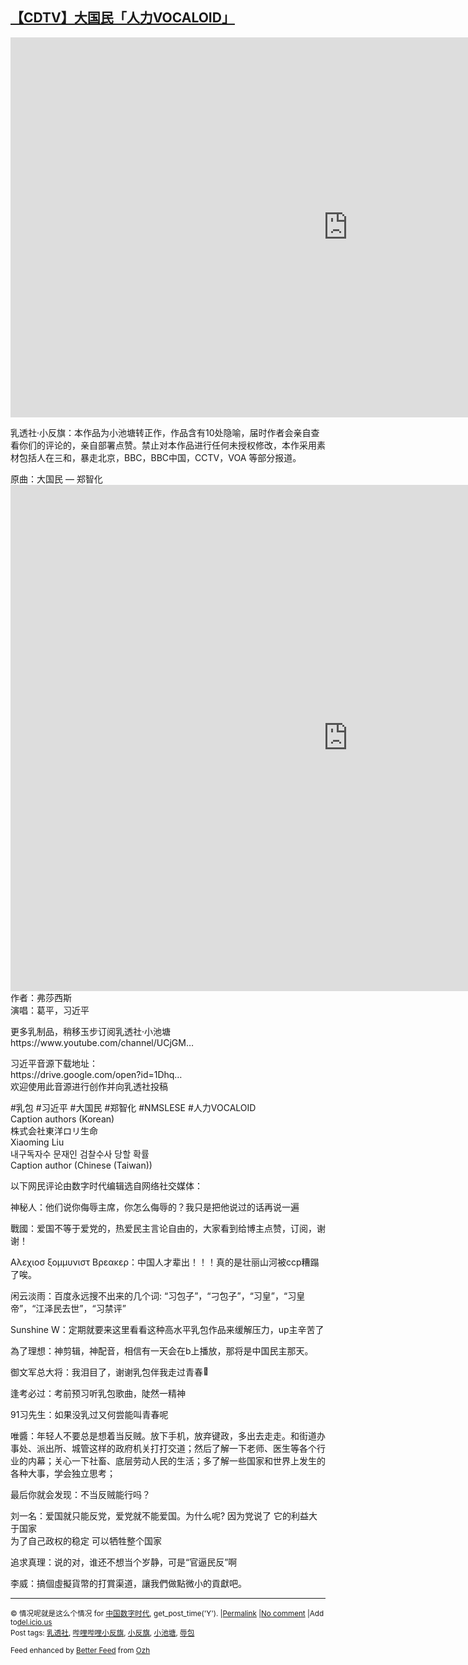 <!--1594320319000-->
[【CDTV】大国民「人力VOCALOID」](https://chinadigitaltimes.net/chinese/2020/07/%e3%80%90%e8%be%b1%e5%8c%85%e3%80%91%e5%a4%a7%e5%9b%bd%e6%b0%91%e3%80%8c%e4%ba%ba%e5%8a%9bvocaloid%e3%80%8d/)
------

<p><iframe title="【辱包】大国民「人力VOCALOID」" width="1080" height="608" src="https://www.youtube.com/embed/erSKPPIZrLA?feature=oembed" frameborder="0" allow="accelerometer; autoplay; encrypted-media; gyroscope; picture-in-picture" allowfullscreen></iframe></p><p>乳透社·小反旗：本作品为小池塘转正作，作品含有10处隐喻，届时作者会亲自查看你们的评论的，亲自部署点赞。禁止对本作品进行任何未授权修改，本作采用素材包括人在三和，暴走北京，BBC，BBC中国，CCTV，VOA 等部分报道。</p><p>原曲：大国民 — 郑智化<br /><iframe title="鄭智化 Zheng Zhi-Hua - 大國民 The Great Citizen (official官方完整版MV)" width="1080" height="810" src="https://www.youtube.com/embed/9Lv394CKRZE?feature=oembed" frameborder="0" allow="accelerometer; autoplay; encrypted-media; gyroscope; picture-in-picture" allowfullscreen></iframe><br />作者：弗莎西斯<br />演唱：葛平，习近平</p><p>更多乳制品，稍移玉步订阅乳透社·小池塘<br />https://www.youtube.com/channel/UCjGM&#8230;</p><p>习近平音源下载地址：<br />https://drive.google.com/open?id=1Dhq&#8230;<br />欢迎使用此音源进行创作并向乳透社投稿</p><p>#乳包 #习近平 #大国民 #郑智化 #NMSLESE #人力VOCALOID<br />Caption authors (Korean)<br />株式会社東洋ロリ生命<br />Xiaoming Liu<br />내구독자수 문재인 검찰수사 당할 확률<br />Caption author (Chinese (Taiwan))</p><p>以下网民评论由数字时代编辑选自网络社交媒体：</p><p>神秘人：他们说你侮辱主席，你怎么侮辱的？我只是把他说过的话再说一遍 </p><p>戰國：爱国不等于爱党的，热爱民主言论自由的，大家看到给博主点赞，订阅，谢谢！ </p><p>Αλεχιοσ ξομμυνιστ Βρεακερ：中国人才辈出！！！真的是壮丽山河被ccp糟蹋了唉。 </p><p>闲云淡雨：百度永远搜不出来的几个词:  “习包子”，“刁包子”，“习皇”，“习皇帝”，“江泽民去世”，“习禁评” </p><p>Sunshine W：定期就要来这里看看这种高水平乳包作品来缓解压力，up主辛苦了 </p><p>為了理想：神剪辑，神配音，相信有一天会在b上播放，那将是中国民主那天。 </p><p>御文军总大将：我泪目了，谢谢乳包伴我走过青春<img src="https://s.w.org/images/core/emoji/12.0.0-1/72x72/1f64f.png" alt="🙏" class="wp-smiley" style="height: 1em; max-height: 1em;" /> </p><p>逢考必过：考前预习听乳包歌曲，陡然一精神 </p><p>91习先生：如果没乳过又何尝能叫青春呢 </p><p>唯醬：年轻人不要总是想着当反贼。放下手机，放弃键政，多出去走走。和街道办事处、派出所、城管这样的政府机关打打交道；然后了解一下老师、医生等各个行业的内幕；关心一下社畜、底层劳动人民的生活；多了解一些国家和世界上发生的各种大事，学会独立思考；</p><p>最后你就会发现：不当反贼能行吗？</p><p>刘一名：爱国就只能反党，爱党就不能爱国。为什么呢? 因为党说了 它的利益大于国家<br />为了自己政权的稳定 可以牺牲整个国家</p><p>追求真理：说的对，谁还不想当个岁静，可是“官逼民反”啊</p><p>李威：搞個虛擬貨幣的打賞渠道，讓我們做點微小的貢獻吧。 </p><hr /><p><small>&copy; 情况呢就是这么个情况 for <a href="https://chinadigitaltimes.net/chinese">中国数字时代</a>, get_post_time('Y'). |<a href="https://chinadigitaltimes.net/chinese/2020/07/%e3%80%90%e8%be%b1%e5%8c%85%e3%80%91%e5%a4%a7%e5%9b%bd%e6%b0%91%e3%80%8c%e4%ba%ba%e5%8a%9bvocaloid%e3%80%8d/">Permalink</a> |<a href="https://chinadigitaltimes.net/chinese/2020/07/%e3%80%90%e8%be%b1%e5%8c%85%e3%80%91%e5%a4%a7%e5%9b%bd%e6%b0%91%e3%80%8c%e4%ba%ba%e5%8a%9bvocaloid%e3%80%8d/#comments">No comment</a> |Add to<a href="http://del.icio.us/post?url=https://chinadigitaltimes.net/chinese/2020/07/%e3%80%90%e8%be%b1%e5%8c%85%e3%80%91%e5%a4%a7%e5%9b%bd%e6%b0%91%e3%80%8c%e4%ba%ba%e5%8a%9bvocaloid%e3%80%8d/&amp;title=【CDTV】大国民「人力VOCALOID」">del.icio.us</a><br/>Post tags: <a href="https://chinadigitaltimes.net/chinese/tag/%e4%b9%b3%e9%80%8f%e7%a4%be/" rel="tag">乳透社</a>, <a href="https://chinadigitaltimes.net/chinese/tag/%e5%93%94%e5%93%a9%e5%93%94%e5%93%a9%e5%b0%8f%e5%8f%8d%e6%97%97/" rel="tag">哔哩哔哩小反旗</a>, <a href="https://chinadigitaltimes.net/chinese/tag/%e5%b0%8f%e5%8f%8d%e6%97%97/" rel="tag">小反旗</a>, <a href="https://chinadigitaltimes.net/chinese/tag/%e5%b0%8f%e6%b1%a0%e5%a1%98/" rel="tag">小池塘</a>, <a href="https://chinadigitaltimes.net/chinese/tag/%e8%be%b1%e5%8c%85/" rel="tag">辱包</a><br/></small></p><p><small>Feed enhanced by <a href='http://planetozh.com/blog/my-projects/wordpress-plugin-better-feed-rss/'>Better Feed</a> from  <a href='http://planetozh.com/blog/'>Ozh</a></small></p>
